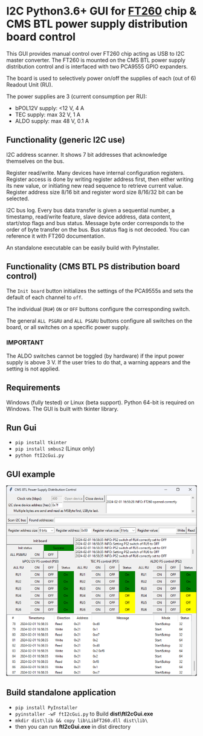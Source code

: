 # I2C Python3.6+ GUI for [FT260](https://www.ftdichip.com/Products/ICs/FT260.html) chip & CMS BTL power supply distribution board control

This GUI provides manual control over FT260 chip acting as USB to I2C master converter.
The FT260 is mounted on the CMS BTL power supply distribution control and is interfaced with two PCA9555 GPIO expanders.

The board is used to selectively power on/off the supplies of each (out of 6) Readout Unit (RU).

The power supplies are 3 (current consumption per RU):
* bPOL12V supply: <12 V, 4 A 
* TEC supply: max 32 V, 1 A
* ALDO supply: max 48 V, 0.1 A

## Functionality (generic I2C use)

I2C address scanner. It shows 7 bit addresses that acknowledge themselves on the bus.

Register read/write. Many devices have internal configuration registers. Register access is done by writing register 
address first, then either writing its new value, or initiating new read sequence to retrieve current value.
Register address size 8/16 bit and register word size 8/16/32 bit can be selected.     

I2C bus log. Every bus data transfer is given a sequential number, a timestamp, read/write feature,
slave device address, data content, start/stop flags and bus status.
Message byte order corresponds to the order of byte transfer on the bus.
Bus status flag is not decoded. You can reference it with FT260 documentation.

An standalone executable can be easily build with PyInstaller.

## Functionality (CMS BTL PS distribution board control)

The `Init board` button initializes the settings of the PCA9555s and sets the default of each channel to `off`.

The individual (`RU#`) `ON` or `OFF` buttons configure the corresponding switch.

The general `ALL PS&RU` and `ALL PS&RU` buttons configure all switches on the board, or all switches on a specific
power supply.

### IMPORTANT

The ALDO switches cannot be toggled (by hardware) if the input power supply is above 3 V.
If the user tries to do that, a warning appears and the setting is not applied.

## Requirements

Windows (fully tested) or Linux (beta support). Python 64-bit is required on Windows.
The GUI is built with tkinter library.

## Run Gui

* `pip install tkinter`
* `pip install smbus2` (Linux only)
* `python ftI2cGui.py`

## GUI example

  ![ftI2cGui](img/ftI2cGui.png)

## Build standalone application

* `pip install PyInstaller`
* `pyinstaller -wF ftI2cGui.py` to Build **dist\ftI2cGui.exe**
* `mkdir dist\lib && copy lib\LibFT260.dll dist\lib\`
* then you can run **ftI2cGui.exe** in dist directory
